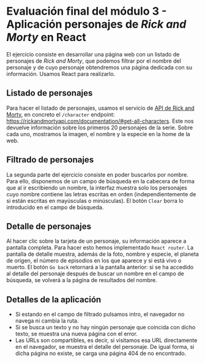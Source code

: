 # Evaluación final del módulo 3 - Aplicación personajes de *Rick and Morty* en React

El ejercicio consiste en desarrollar una página web con un listado de personajes de *Rick and Morty*, que podemos filtrar por el nombre del personaje y de cuyo personaje obtendremos una página dedicada con su información. Usamos React para realizarlo.

## Listado de personajes

Para hacer el listado de personajes, usamos el servicio de [API de Rick and Morty](https://rickandmortyapi.com), en concreto el `/character` endpoint: https://rickandmortyapi.com/documentation/#get-all-characters. Este nos devuelve información sobre los primeros 20 personajes de la serie. Sobre cada uno, mostramos la imagen, el nombre y la especie en la home de la web.

## Filtrado de personajes
La segunda parte del ejercicio consiste en poder buscarlos por nombre. Para ello, disponemos de un campo de búsqueda en la cabecera de forma que al ir escribiendo un nombre, la interfaz muestra solo los personajes cuyo nombre contiene las letras escritas en orden (independientemente de si están escritas en mayúsculas o minúsculas).
El botón `Clear` borra lo introducido en el campo de búsqueda.

## Detalle de personajes
Al hacer clic sobre la tarjeta de un personaje, su información aparece a pantalla completa. Para hacer esto hemos implementado `React router`. La pantalla de detalle muestra, además de la foto, nombre y especie, el planeta de origen, el número de episodios en los que aparece y si está vivo o muerto.
El botón `Go back` retornará a la pantalla anterior: si se ha accedido al detalle del personaje después de buscar un nombre en el campo de búsqueda, se volverá a la página de resultados del nombre.

## Detalles de la aplicación
- Si estando en el campo de filtrado pulsamos intro, el navegador no navega ni cambia la ruta.
- Si se busca un texto y no hay ningún personaje que coincida con dicho texto, se muestra una nueva página con el error.
- Las URLs son compartibles, es decir, si visitamos esa URL directamente en el navegador, se muestra el detalle del personaje. De igual forma, si dicha página no existe, se carga una página 404 de no encontrado.